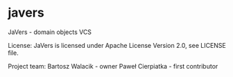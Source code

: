 javers
======

JaVers - domain objects VCS

License:
JaVers is licensed under Apache License Version 2.0, see LICENSE file.

Project team:
Bartosz Walacik - owner
Paweł Cierpiatka - first contributor

